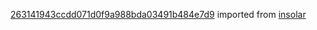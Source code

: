 [263141943ccdd071d0f9a988bda03491b484e7d9](https://github.com/insolar/insolar/commit/263141943ccdd071d0f9a988bda03491b484e7d9) imported from [insolar](https://github.com/insolar/insolar)
